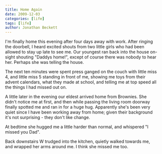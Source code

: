 ```yaml
---
title: Home Again
date: 2009-12-03
categories: [life]
tags: [life]
author: Jonathan Beckett
---
```


I'm finally home this evening after four days away with work. After ringing the doorbell, I heard excited shouts from two little girls who had been allowed to stay up late to see me. Our youngest ran back into the house on-sight shouting "Daddys home!", except of course there was nobody to hear her. Perhaps she was telling the house.

The next ten minutes were spent press ganged on the couch with little miss 4, and little miss 5 standing in front of me, showing me toys from their advent calendars, what they made at school, and telling me at top speed all the things I had missed out on.

A little later in the evening our eldest arrived home from Brownies. She didn't notice me at first, and then while passing the living room doorway finally spotted me and ran in for a huge hug. Apparently she's been very quiet since I have been working away from home; given their background it's not surprising - they don't like change.

At bedtime she hugged me a little harder than normal, and whispered "I missed you Dad".

Back downstairs W trudged into the kitchen, quietly walked towards me, and wrapped her arms around me. I think she missed me too.